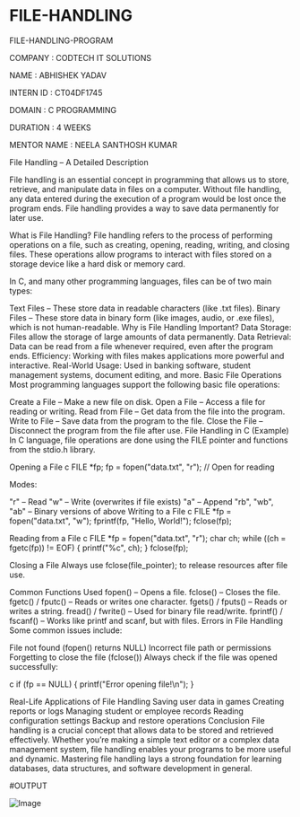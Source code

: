 # FILE-HANDLING

FILE-HANDLING-PROGRAM

COMPANY : CODTECH IT SOLUTIONS

NAME : ABHISHEK YADAV

INTERN ID : CT04DF1745

DOMAIN : C PROGRAMMING

DURATION : 4 WEEKS

MENTOR NAME : NEELA SANTHOSH KUMAR

File Handling – A Detailed Description

File handling is an essential concept in programming that allows us to store, retrieve, and manipulate data in files on a computer. Without file handling, any data entered during the execution of a program would be lost once the program ends. File handling provides a way to save data permanently for later use.

What is File Handling?
File handling refers to the process of performing operations on a file, such as creating, opening, reading, writing, and closing files. These operations allow programs to interact with files stored on a storage device like a hard disk or memory card.

In C, and many other programming languages, files can be of two main types:

Text Files – These store data in readable characters (like .txt files).
Binary Files – These store data in binary form (like images, audio, or .exe files), which is not human-readable.
Why is File Handling Important?
Data Storage: Files allow the storage of large amounts of data permanently.
Data Retrieval: Data can be read from a file whenever required, even after the program ends.
Efficiency: Working with files makes applications more powerful and interactive.
Real-World Usage: Used in banking software, student management systems, document editing, and more.
Basic File Operations
Most programming languages support the following basic file operations:

Create a File – Make a new file on disk.
Open a File – Access a file for reading or writing.
Read from File – Get data from the file into the program.
Write to File – Save data from the program to the file.
Close the File – Disconnect the program from the file after use.
File Handling in C (Example)
In C language, file operations are done using the FILE pointer and functions from the stdio.h library.

Opening a File
c FILE *fp; fp = fopen("data.txt", "r"); // Open for reading

Modes:

"r" – Read
"w" – Write (overwrites if file exists)
"a" – Append
"rb", "wb", "ab" – Binary versions of above
Writing to a File
c FILE *fp = fopen("data.txt", "w"); fprintf(fp, "Hello, World!"); fclose(fp);

Reading from a File
c FILE *fp = fopen("data.txt", "r"); char ch; while ((ch = fgetc(fp)) != EOF) { printf("%c", ch); } fclose(fp);

Closing a File
Always use fclose(file_pointer); to release resources after file use.

Common Functions Used
fopen() – Opens a file.
fclose() – Closes the file.
fgetc() / fputc() – Reads or writes one character.
fgets() / fputs() – Reads or writes a string.
fread() / fwrite() – Used for binary file read/write.
fprintf() / fscanf() – Works like printf and scanf, but with files.
Errors in File Handling
Some common issues include:

File not found (fopen() returns NULL)
Incorrect file path or permissions
Forgetting to close the file (fclose())
Always check if the file was opened successfully:

c if (fp == NULL) { printf("Error opening file!\n"); }

Real-Life Applications of File Handling
Saving user data in games
Creating reports or logs
Managing student or employee records
Reading configuration settings
Backup and restore operations
Conclusion
File handling is a crucial concept that allows data to be stored and retrieved effectively. Whether you’re making a simple text editor or a complex data management system, file handling enables your programs to be more useful and dynamic. Mastering file handling lays a strong foundation for learning databases, data structures, and software development in general.

#OUTPUT

![Image](https://github.com/user-attachments/assets/e9e351d3-64b8-44f0-96d3-f8c604c40ead)
